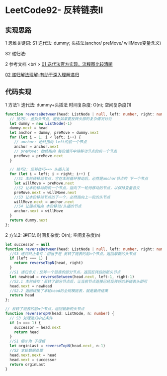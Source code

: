 # LeetCode92- 反转链表II

## 实现思路

1 思维关键词: 
  S1 迭代法: dummy; 头插法(anchor/ preMove/ willMove变量含义)

  S2 递归法: 

2 参考文档 <br/ >
[01 迭代法官方实现，流程图比较清晰](https://leetcode.cn/problems/reverse-linked-list-ii/solution/fan-zhuan-lian-biao-ii-by-leetcode-solut-teyq/)

[02 递归解法理解-有助于深入理解递归](https://leetcode.cn/problems/reverse-linked-list-ii/solution/yi-bu-yi-bu-jiao-ni-ru-he-yong-di-gui-si-lowt/)


## 代码实现

1 方法1: 迭代法: dummy+头插法   时间复杂度: O(n);  空间复杂度(1)
```ts
function reverseBetween(head: ListNode | null, left: number, right: number): ListNode | null {
  // 技巧1: 虚拟头节点，避免如果要反转头部的复杂情况讨论
  let dummy = new ListNode(-1)
  dummy.next = head
  let anchor = dummy, preMove = dummy.next
  for (let i = 1; i < left; i++) {
    // anchor: 始终指向 left的前一个节点
    anchor = anchor.next
    // preMove: 始终指向 每轮循环中待移动节点的前一个节点
    preMove = preMove.next
  }

  // 技巧2: 反转技巧==> 头插入法
  for (let i = left; i < right; i++) {
    //S1 本轮待移动节点，它在本轮循环移动后，必然是anchor节点的 下一个节点
    let willMove = preMove.next
    //S2 让本轮移动的前一个节点，指向下一轮待移动的节点，以保持变量含义
    preMove.next = willMove.next
    //S3 让本轮移动节点的下一个，必然指向上一轮的头节点
    willMove.next = anchor.next
    //S4 让锚点指向 本轮移动/头插的节点
    anchor.next = willMove
  }
  return dummy.next
};

```

2 方法2: 递归法  时间复杂度: O(n);  空间复杂度(n)

```ts
let successor = null
function reverseBetween(head: ListNode | null, left: number, right: number): ListNode | null {
  //S3 递归终止条件：相当于是 反转了链表的前n个节点，返回最新的头节点
  if (left === 1) {
    return reverseTopN(head, right)
  }
  //S1 递归含义：反转一个链表的部分节点，返回反转后的新头节点
  let newHead = reverseBetween(head.next, left-1, right-1)
  //S2.1 本轮操作：反转了部分节点后，让当前节点连接已经反转好的新链表头即可
  head.next = newHead
  //S2.2 返回拼接了本轮head的全规模链表，就是最终结果
  return head
};

// 反转了链表的前n个节点，返回最新的头节点
function reverseTopN(head: ListNode, n: number) {
  // S3 处理递归中止条件
  if (n === 1) {
    successor = head.next
    return head
  }
  //S1 缩小为 子规模
  let orginLast = reverseTopN(head.next, n-1)
  //S2 本轮数据处理
  head.next.next = head
  head.next = successor
  return orginLast
}
```